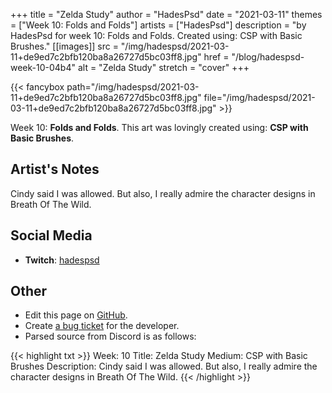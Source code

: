 +++
title =       "Zelda Study"
author =      "HadesPsd"
date =        "2021-03-11"
themes =      ["Week 10: Folds and Folds"]
artists =     ["HadesPsd"]
description = "by HadesPsd for week 10: Folds and Folds. Created using: CSP with Basic Brushes."
[[images]]
              src = "/img/hadespsd/2021-03-11+de9ed7c2bfb120ba8a26727d5bc03ff8.jpg"
              href = "/blog/hadespsd-week-10-04b4"
              alt = "Zelda Study"
              stretch = "cover"
+++


{{< fancybox path="/img/hadespsd/2021-03-11+de9ed7c2bfb120ba8a26727d5bc03ff8.jpg" file="/img/hadespsd/2021-03-11+de9ed7c2bfb120ba8a26727d5bc03ff8.jpg" >}}


Week 10: **Folds and Folds**. This art was lovingly created using: **CSP with Basic Brushes**.

## Artist's Notes

Cindy said I was allowed. But also, I really admire the character designs in Breath Of The Wild.

## Social Media

- **Twitch**: <a href='https://twitch.tv/hadespsd' target='_blank'>hadespsd</a>


## Other

- Edit this page on [GitHub](https://github.com/teaminkling/web-refresh/edit/main/blog/content/blog/hadespsd-week-10-04b4.md).
- Create [a bug ticket](https://github.com/teaminkling/web-refresh/issues/new?assignees=&labels=bug&template=problem-report.md&title=) for the developer.
- Parsed source from Discord is as follows:

{{< highlight txt >}}
Week: 10 
Title: Zelda Study
Medium: CSP with Basic Brushes 
Description: Cindy said I was allowed. But also, I really admire the character designs in Breath Of The Wild.
{{< /highlight >}}